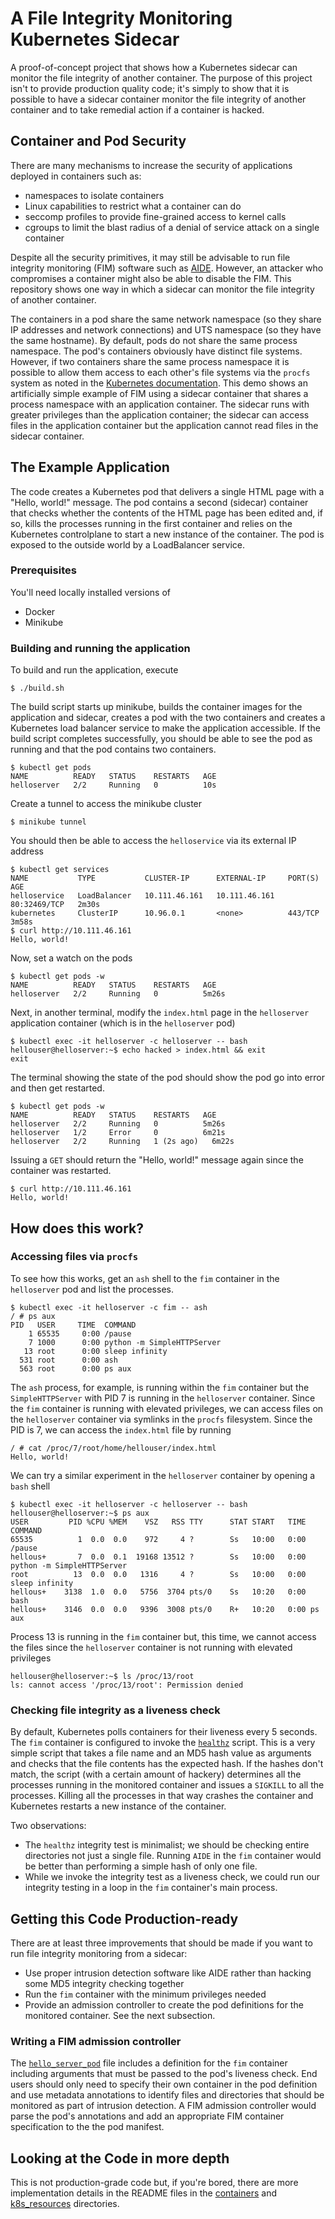 # A File Integrity Monitoring Kubernetes Sidecar
A proof-of-concept project that shows how a Kubernetes sidecar can monitor the file integrity of another container. The purpose of this project isn't to
provide production quality code; it's simply to show that it is possible to have a sidecar container monitor the file integrity of another container and to
take remedial action if a container is hacked.

## Container and Pod Security
There are many mechanisms to increase the security of applications deployed in containers such as:
 * namespaces to isolate containers
 * Linux capabilities to restrict what a container can do
 * seccomp profiles to provide fine-grained access to kernel calls
 * cgroups to limit the blast radius of a denial of service attack on a single container

Despite all the security primitives, it may still be advisable to run file integrity monitoring (FIM) software such as
[AIDE]( https://aide.github.io/). However, an attacker who compromises a container might also be able to disable the FIM. This repository shows one way in which a
sidecar can monitor the file integrity of another container.

The containers in a pod share the same network namespace (so they share IP addresses and network connections) and UTS namespace (so they have the same hostname).
By default, pods do not share the same process namespace. The pod's containers obviously have distinct file systems. However, if two containers share the same process
namespace it is possible to allow them access to each other's file systems via the `procfs` system as noted in the 
[Kubernetes documentation](https://kubernetes.io/docs/tasks/configure-pod-container/share-process-namespace/). This demo shows an artificially simple example of FIM
using a sidecar container that shares a process namespace with an application container. The sidecar runs with greater privileges than the application container;
the sidecar can access files in the application container but the application cannot read files in the sidecar container. 


## The Example Application
The code creates a Kubernetes pod that delivers a single HTML page with a "Hello, world!" message. The pod contains a second (sidecar) container that 
checks whether the contents of the HTML page has been edited and, if so, kills the processes running in the first container and relies on the Kubernetes
controlplane to start a new instance of the container. The pod is exposed to the outside world by a LoadBalancer service.

### Prerequisites
You'll need locally installed versions of
 * Docker
 * Minikube

### Building and running the application
To build and run the application, execute

```
$ ./build.sh
```

The build script starts up minikube, builds the container images for the application and sidecar, creates a pod with the two containers and creates a Kubernetes
load balancer service to make the application accessible. If the build script completes successfully, you should be able to see the pod as running and that
the pod contains two containers.

```
$ kubectl get pods
NAME          READY   STATUS    RESTARTS   AGE
helloserver   2/2     Running   0          10s
```

Create a tunnel to access the minikube cluster

```
$ minikube tunnel
```

You should then be able to access the `helloservice` via its external IP address

```
$ kubectl get services
NAME           TYPE           CLUSTER-IP      EXTERNAL-IP     PORT(S)        AGE
helloservice   LoadBalancer   10.111.46.161   10.111.46.161   80:32469/TCP   2m30s
kubernetes     ClusterIP      10.96.0.1       <none>          443/TCP        3m58s
$ curl http://10.111.46.161
Hello, world!
```

Now, set a watch on the pods

```
$ kubectl get pods -w
NAME          READY   STATUS    RESTARTS   AGE
helloserver   2/2     Running   0          5m26s
```

Next, in another terminal, modify the `index.html` page in the `helloserver` application container (which is in the `helloserver` pod)

```
$ kubectl exec -it helloserver -c helloserver -- bash
hellouser@helloserver:~$ echo hacked > index.html && exit
exit
```

The terminal showing the state of the pod should show the pod go into error and then get restarted.

```
$ kubectl get pods -w
NAME          READY   STATUS    RESTARTS   AGE
helloserver   2/2     Running   0          5m26s
helloserver   1/2     Error     0          6m21s
helloserver   2/2     Running   1 (2s ago)   6m22s
```

Issuing a `GET` should return the "Hello, world!" message again since the container was restarted.

```
$ curl http://10.111.46.161
Hello, world!
```

## How does this work?
### Accessing files via `procfs`
To see how this works, get an `ash` shell to the `fim` container in the `helloserver` pod and list the processes.

```
$ kubectl exec -it helloserver -c fim -- ash
/ # ps aux
PID   USER     TIME  COMMAND
    1 65535     0:00 /pause
    7 1000      0:00 python -m SimpleHTTPServer
   13 root      0:00 sleep infinity
  531 root      0:00 ash
  563 root      0:00 ps aux
```

The `ash` process, for example, is running within the `fim` container but the `SimpleHTTPServer` with PID 7 is running in the `helloserver` container.
Since the `fim` container is running with elevated privileges, we can access files on the `helloserver` container via symlinks in the `procfs` filesystem.
Since the PID is 7, we can access the `index.html` file by running

```
/ # cat /proc/7/root/home/hellouser/index.html
Hello, world!
```

We can try a similar experiment in the `helloserver` container by opening a `bash` shell

```
$ kubectl exec -it helloserver -c helloserver -- bash
hellouser@helloserver:~$ ps aux
USER         PID %CPU %MEM    VSZ   RSS TTY      STAT START   TIME COMMAND
65535          1  0.0  0.0    972     4 ?        Ss   10:00   0:00 /pause
hellous+       7  0.0  0.1  19168 13512 ?        Ss   10:00   0:00 python -m SimpleHTTPServer
root          13  0.0  0.0   1316     4 ?        Ss   10:00   0:00 sleep infinity
hellous+    3138  1.0  0.0   5756  3704 pts/0    Ss   10:20   0:00 bash
hellous+    3146  0.0  0.0   9396  3008 pts/0    R+   10:20   0:00 ps aux
```

Process 13 is running in the `fim` container but, this time, we cannot access the files since the `helloserver` container is not running with elevated
privileges

```
hellouser@helloserver:~$ ls /proc/13/root
ls: cannot access '/proc/13/root': Permission denied
```

### Checking file integrity as a liveness check
By default, Kubernetes polls containers for their liveness every 5 seconds. The `fim` container is configured to invoke the [`healthz`](./containers/fim/healthz)
script. This is a very simple script that takes a file name and an MD5 hash value as arguments and checks that the file contents has the expected hash.
If the hashes don't match, the script (with a certain amount of hackery) determines all the processes running in the monitored container and issues a
`SIGKILL` to all the processes. Killing all the processes in that way crashes the container and Kubernetes restarts a new instance of the container.

Two observations:
* The `healthz` integrity test is minimalist; we should be checking entire directories not just a single file. Running `AIDE` in the `fim` container would be better than performing a simple hash of only one file.
* While we invoke the integrity test as a liveness check, we could run our integrity testing in a loop in the `fim` container's main process.


## Getting this Code Production-ready
There are at least three improvements that should be made if you want to run file integrity monitoring from a sidecar:
* Use proper intrusion detection software like AIDE rather than hacking some MD5 integrity checking together
* Run the `fim` container with the minimum privileges needed
* Provide an admission controller to create the pod definitions for the monitored container. See the next subsection.

### Writing a FIM admission controller
The [`hello_server_pod`](./k8s_resources/hello_server_pod.yaml) file includes a definition for the `fim` container including arguments that must be passed
to the pod's liveness check. End users should only need to specify their own container in the pod
definition and use metadata annotations to identify files and directories that should be monitored as part of intrusion detection. A FIM admission controller would
parse the pod's annotations and add an appropriate FIM container specification to the the pod manifest.


## Looking at the Code in more depth
This is not production-grade code but, if you're bored, there are more implementation details in the README files in the [containers](./containers) and 
[k8s_resources](./k8s_resources) directories.
